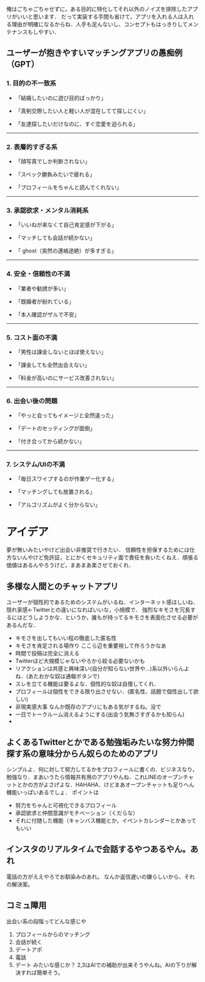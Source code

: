 俺はごちゃごちゃせずに，ある目的に特化してそれ以外のノイズを排除したアプリがいいと思います．
だって実装する手間も省けて，アプリを入れる人は入れる理由が明確になるからね．人手も足んないし、コンセプトもはっきりしてメンテナンスもしやすい．
## ユーザーが抱きやすいマッチングアプリの愚痴例（GPT）

### 1. **目的の不一致系**

- 「結婚したいのに遊び目的ばっかり」
    
- 「真剣交際したい人と軽い人が混在してて探しにくい」
    
- 「友達探したいだけなのに、すぐ恋愛を迫られる」
    

---

### 2. **表層的すぎる系**

- 「顔写真でしか判断されない」
    
- 「スペック勝負みたいで疲れる」
    
- 「プロフィールをちゃんと読んでくれない」
    

---

### 3. **承認欲求・メンタル消耗系**

- 「いいねが来なくて自己肯定感が下がる」
    
- 「マッチしても会話が続かない」
    
- 「 ghost（突然の連絡途絶）が多すぎる」
    

---

### 4. **安全・信頼性の不満**

- 「業者や勧誘が多い」
    
- 「既婚者が紛れている」
    
- 「本人確認がザルで不安」
    

---

### 5. **コスト面の不満**

- 「男性は課金しないとほぼ使えない」
    
- 「課金しても全然出会えない」
    
- 「料金が高いのにサービス改善されない」
    

---

### 6. **出会い後の問題**

- 「やっと会ってもイメージと全然違った」
    
- 「デートのセッティングが面倒」
    
- 「付き合ってから続かない」
    

---

### 7. **システム/UIの不満**

- 「毎日スワイプするのが作業ゲー化する」
    
- 「マッチングしても放置される」
    
- 「アルゴリズムがよく分からない」
# アイデア
夢が無いみたいやけど出会い非推奨で行きたい．
信頼性を担保するためには仕方ないんやけど免許証，とにかくセキュリティ面で責任を負いたくねえ．頑張る価値はあるんやろうけど，まあまあ楽させておくれ．
## 多様な人間とのチャットアプリ
ユーザーが個性的であるためのシステムがいるね．インターネット感ほしいね．隠れ家感←Twitterとの違いになればいいな，小規模で．
強烈なキモさを冗長するにはどうしようかな．というか，誰もが持ってるキモさを表面化させる必要があるんだな．
* キモさを出してもいい程の徹底した匿名性
* キモさを肯定される場作り
ここら辺を重要視して作ろうかなあ
* 時間で投稿は完全に消える
* Twitterほど大規模じゃないやろから絞る必要ないかも
* リアクションは共感と興味深い(自分が知らない世界や...)系以外いらんよね．(あたおかな奴は通報ボタンで)
* スレを立てる機能は要るよな．個性的な奴は自慢してくれ．
* プロフィールは個性をできる限り出させない．(匿名性、話題で個性出して欲しい)
* 非現実感大事
なんか既存のアプリにもある気がするね。没で
* 一日でトークルーム消えるようにする(出会う気無さすぎるかも知らん)
* 
## よくあるTwitterとかである勉強垢みたいな努力仲間探す系の意味分からん奴らのためのアプリ
シンプルよ．何に対して努力してるかをプロフィールに書くの．ビジネスなり，勉強なり．まあいうたら情報共有用のアプリやんね．これLINEのオープンチャットとかの方がよさげよな．HAHAHA．けどまあオープンチャットも足りへん機能いっぱいあるでしょ．
ポイントは
* 努力をちゃんと可視化できるプロフィール
* 承認欲求と仲間意識がモチベーション（くだらな）
* それに付随した機能（キャンバス機能とか，イベントカレンダーとかあってもいい
## インスタのリアルタイムで会話するやつあるやん。あれ
電話の方がええやろでお馴染みのあれ。
なんか返信遅いの嫌らしいから、それの解決案。
## コミュ障用
出会い系の段階ってどんな感じや
1. プロフィールからのマッチング
2. 会話が続く
3. デートアポ
4. 電話
5. デート
みたいな感じか？
2,3はAIでの補助が出来そうやんね。AIの下りが解決すれば簡単そう。
